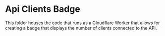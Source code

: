 # Api Clients Badge

This folder houses the code that runs as a Cloudflare Worker that allows for creating a badge that displays the number of clients connected to the API.